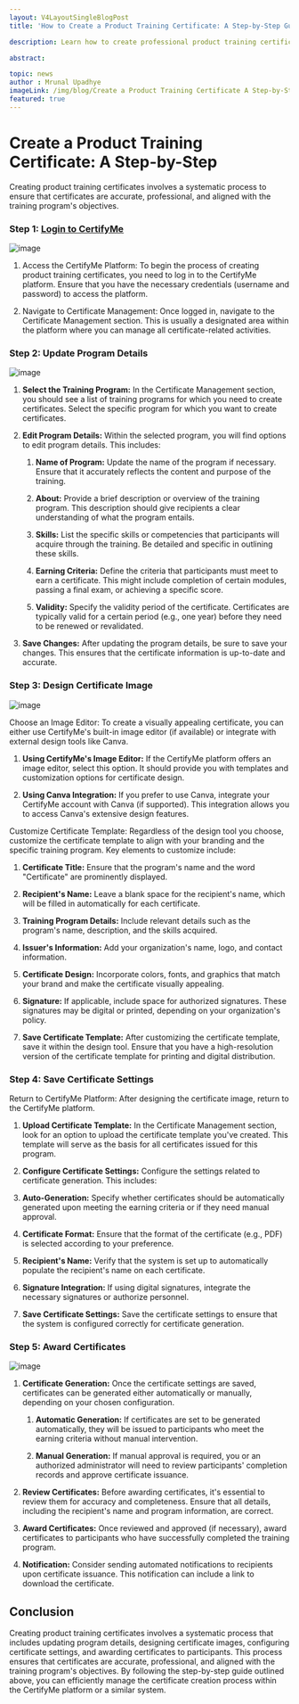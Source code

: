 ```yaml
---
layout: V4LayoutSingleBlogPost
title: 'How to Create a Product Training Certificate: A Step-by-Step Guide.'

description: Learn how to create professional product training certificates with our detailed step-by-step guide. From program details to design and distribution

abstract: 

topic: news
author : Mrunal Upadhye
imageLink: /img/blog/Create a Product Training Certificate A Step-by-Step/Featured Image.png
featured: true
---
```



# Create a Product Training Certificate: A Step-by-Step
Creating product training certificates involves a systematic process to ensure that certificates are accurate, professional, and aligned with the training program's objectives.

### Step 1: <a href="https://credential.certifyme.online/auth/login"><u>Login to CertifyMe</u></a>

<img class="img-fluid r-16" src="/img/blog/Create a Product Training Certificate A Step-by-Step/2.png" alt="image">

1. Access the CertifyMe Platform: To begin the process of creating product training certificates, you need to log in to the CertifyMe platform. Ensure that you have the necessary credentials (username and password) to access the platform.

1. Navigate to Certificate Management: Once logged in, navigate to the Certificate Management section. This is usually a designated area within the platform where you can manage all certificate-related activities.


### Step 2: Update Program Details
<img class="img-fluid r-16" src="/img/blog/Create a Product Training Certificate A Step-by-Step/3.png" alt="image">

1. <b>Select the Training Program:</b> In the Certificate Management section, you should see a list of training programs for which you need to create certificates. Select the specific program for which you want to create certificates.

1. <b>Edit Program Details:</b> Within the selected program, you will find options to edit program details. This includes:

    1. <b>Name of Program:</b> Update the name of the program if necessary. Ensure that it accurately reflects the content and purpose of the training.

    1. <b>About:</b> Provide a brief description or overview of the training program. This description should give recipients a clear understanding of what the program entails.

    1. <b>Skills:</b> List the specific skills or competencies that participants will acquire through the training. Be detailed and specific in outlining these skills.

    1. <b>Earning Criteria:</b> Define the criteria that participants must meet to earn a certificate. This might include completion of certain modules, passing a final exam, or achieving a specific score.

    1. <b>Validity:</b> Specify the validity period of the certificate. Certificates are typically valid for a certain period (e.g., one year) before they need to be renewed or revalidated.

1. <b>Save Changes:</b> After updating the program details, be sure to save your changes. This ensures that the certificate information is up-to-date and accurate.


### Step 3: Design Certificate Image

<img class="img-fluid r-16" src="/img/blog/Create a Product Training Certificate A Step-by-Step/4.png" alt="image">

Choose an Image Editor: To create a visually appealing certificate, you can either use CertifyMe's built-in image editor (if available) or integrate with external design tools like Canva.

1. <b>Using CertifyMe's Image Editor:</b> If the CertifyMe platform offers an image editor, select this option. It should provide you with templates and customization options for certificate design.

1. <b>Using Canva Integration:</b> If you prefer to use Canva, integrate your CertifyMe account with Canva (if supported). This integration allows you to access Canva's extensive design features.

Customize Certificate Template: Regardless of the design tool you choose, customize the certificate template to align with your branding and the specific training program. Key elements to customize include:

1. <b>Certificate Title:</b> Ensure that the program's name and the word "Certificate" are prominently displayed.

1. <b>Recipient's Name:</b> Leave a blank space for the recipient's name, which will be filled in automatically for each certificate.

1. <b>Training Program Details:</b> Include relevant details such as the program's name, description, and the skills acquired.

1. <b>Issuer's Information:</b> Add your organization's name, logo, and contact information.

1. <b>Certificate Design:</b> Incorporate colors, fonts, and graphics that match your brand and make the certificate visually appealing.

1. <b>Signature:</b> If applicable, include space for authorized signatures. These signatures may be digital or printed, depending on your organization's policy.

1. <b>Save Certificate Template:</b> After customizing the certificate template, save it within the design tool. Ensure that you have a high-resolution version of the certificate template for printing and digital distribution.


### Step 4: Save Certificate Settings   
Return to CertifyMe Platform: After designing the certificate image, return to the CertifyMe platform.

1. <b>Upload Certificate Template:</b> In the Certificate Management section, look for an option to upload the certificate template you've created. This template will serve as the basis for all certificates issued for this program.

1. <b>Configure Certificate Settings:</b> Configure the settings related to certificate generation. This includes:

1. <b>Auto-Generation:</b> Specify whether certificates should be automatically generated upon meeting the earning criteria or if they need manual approval.

1. <b>Certificate Format:</b> Ensure that the format of the certificate (e.g., PDF) is selected according to your preference.

1. <b>Recipient's Name:</b> Verify that the system is set up to automatically populate the recipient's name on each certificate.

1. <b>Signature Integration:</b> If using digital signatures, integrate the necessary signatures or authorize personnel.

1. <b>Save Certificate Settings:</b> Save the certificate settings to ensure that the system is configured correctly for certificate generation.

    
### Step 5: Award Certificates
<img class="img-fluid r-16" src="/img/blog/Create a Product Training Certificate A Step-by-Step/5.png" alt="image">

1. <b>Certificate Generation:</b> Once the certificate settings are saved, certificates can be generated either automatically or manually, depending on your chosen configuration.

     1. <b>Automatic Generation:</b> If certificates are set to be generated automatically, they will be issued to participants who meet the earning criteria without manual intervention.

     1. <b>Manual Generation:</b> If manual approval is required, you or an authorized administrator will need to review participants' completion records and approve certificate issuance.

1. <b>Review Certificates:</b> Before awarding certificates, it's essential to review them for accuracy and completeness. Ensure that all details, including the recipient's name and program information, are correct.

1. <b>Award Certificates:</b> Once reviewed and approved (if necessary), award certificates to participants who have successfully completed the training program.

1. <b>Notification:</b> Consider sending automated notifications to recipients upon certificate issuance. This notification can include a link to download the certificate.

## Conclusion
Creating product training certificates involves a systematic process that includes updating program details, designing certificate images, configuring certificate settings, and awarding certificates to participants. This process ensures that certificates are accurate, professional, and aligned with the training program's objectives. By following the step-by-step guide outlined above, you can efficiently manage the certificate creation process within the CertifyMe platform or a similar system.



